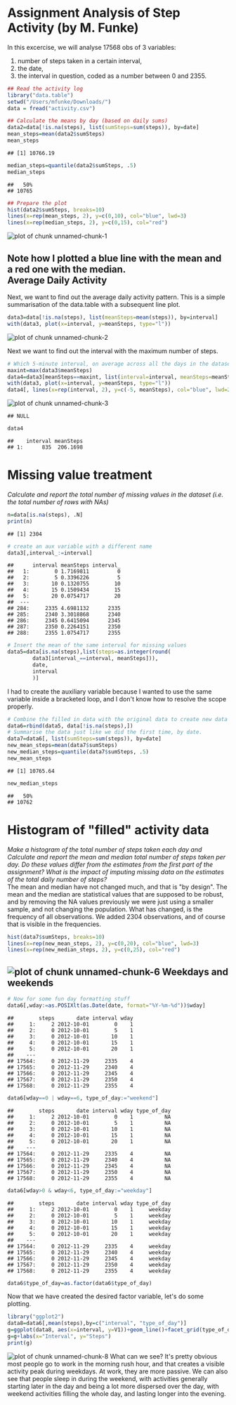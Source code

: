 Assignment Analysis of Step Activity (by M. Funke)
========================================================
In this excercise, we will analyse 17568 obs of 3 variables:  
1. number of steps taken in 
a certain interval,   
2. the date,   
3. the interval in question, coded as a number
between 0 and 2355.    


```r
## Read the activity log
library("data.table")
setwd("/Users/mfunke/Downloads/")
data = fread("activity.csv")

## Calculate the means by day (based on daily sums)
data2=data[!is.na(steps), list(sumSteps=sum(steps)), by=date]
mean_steps=mean(data2$sumSteps)
mean_steps
```

```
## [1] 10766.19
```

```r
median_steps=quantile(data2$sumSteps, .5)
median_steps
```

```
##   50% 
## 10765
```

```r
## Prepare the plot
hist(data2$sumSteps, breaks=10)
lines(x=rep(mean_steps, 2), y=c(0,10), col="blue", lwd=3)
lines(x=rep(median_steps, 2), y=c(0,15), col="red")
```

![plot of chunk unnamed-chunk-1](figure/unnamed-chunk-1-1.png) 

Note how I plotted a blue line with the mean and a red one with the median.  
Average Daily Activity
----------------------
Next, we want to find out the average daily activity pattern. This is a simple summarisation of the data.table with a subsequent line plot.


```r
data3=data[!is.na(steps), list(meanSteps=mean(steps)), by=interval]
with(data3, plot(x=interval, y=meanSteps, type="l"))
```

![plot of chunk unnamed-chunk-2](figure/unnamed-chunk-2-1.png) 

Next we want to find out the interval with the maximum number of steps.


```r
# Which 5-minute interval, on average across all the days in the dataset, contains the maximum number of steps?
maxint=max(data3$meanSteps)
data4=data3[meanSteps==maxint, list(interval=interval, meanSteps=meanSteps)]
with(data3, plot(x=interval, y=meanSteps, type="l"))
data4[, lines(x=rep(interval, 2), y=c(-5, meanSteps), col="blue", lwd=2)]
```

![plot of chunk unnamed-chunk-3](figure/unnamed-chunk-3-1.png) 

```
## NULL
```

```r
data4
```

```
##    interval meanSteps
## 1:      835  206.1698
```
# Missing value treatment
*Calculate and report the total number of missing values in the dataset (i.e. the total number of rows with NAs)*


```r
n=data[is.na(steps), .N]
print(n)
```

```
## [1] 2304
```

```r
# create an aux variable with a different name
data3[,interval_:=interval]
```

```
##      interval meanSteps interval_
##   1:        0 1.7169811         0
##   2:        5 0.3396226         5
##   3:       10 0.1320755        10
##   4:       15 0.1509434        15
##   5:       20 0.0754717        20
##  ---                             
## 284:     2335 4.6981132      2335
## 285:     2340 3.3018868      2340
## 286:     2345 0.6415094      2345
## 287:     2350 0.2264151      2350
## 288:     2355 1.0754717      2355
```

```r
# Insert the mean of the same interval for missing values
data5=data[is.na(steps),list(steps=as.integer(round(
        data3[interval_==interval, meanSteps])),
        date, 
        interval
        )]
```
I had to create the auxiliary variable because I wanted to use the same variable inside a bracketed loop, and I don't know how to resolve the scope properly.  


```r
# Combine the filled in data with the original data to create new data set
data6=rbind(data5, data[!is.na(steps),])
# Summarise the data just like we did the first time, by date.
data7=data6[, list(sumSteps=sum(steps)), by=date]
new_mean_steps=mean(data7$sumSteps)
new_median_steps=quantile(data7$sumSteps, .5)
new_mean_steps
```

```
## [1] 10765.64
```

```r
new_median_steps
```

```
##   50% 
## 10762
```

# Histogram of "filled" activity data
*Make a histogram of the total number of steps taken each day and Calculate and report the mean and median total number of steps taken per day. 
Do these values differ from the estimates from the first part of the assignment? What is the impact of imputing missing data on the estimates of the total daily number of steps?*  
The mean and median have not changed much, and that is "by design". The mean and the median are statistical values that are supposed to be robust, and by removing the NA values previously we were just using a smaller sample, and not changing the population.  What has changed, is the frequency of all observations. We added 2304 observations, and of course that is visible in the frequencies.   

```r
hist(data7$sumSteps, breaks=10)
lines(x=rep(new_mean_steps, 2), y=c(0,20), col="blue", lwd=3)
lines(x=rep(new_median_steps, 2), y=c(0,25), col="red")
```

![plot of chunk unnamed-chunk-6](figure/unnamed-chunk-6-1.png) 
Weekdays and weekends
---------------------

```r
# Now for some fun day formatting stuff
data6[,wday:=as.POSIXlt(as.Date(date, format="%Y-%m-%d"))$wday]
```

```
##        steps       date interval wday
##     1:     2 2012-10-01        0    1
##     2:     0 2012-10-01        5    1
##     3:     0 2012-10-01       10    1
##     4:     0 2012-10-01       15    1
##     5:     0 2012-10-01       20    1
##    ---                               
## 17564:     0 2012-11-29     2335    4
## 17565:     0 2012-11-29     2340    4
## 17566:     0 2012-11-29     2345    4
## 17567:     0 2012-11-29     2350    4
## 17568:     0 2012-11-29     2355    4
```

```r
data6[wday==0 | wday==6, type_of_day:="weekend"]
```

```
##        steps       date interval wday type_of_day
##     1:     2 2012-10-01        0    1          NA
##     2:     0 2012-10-01        5    1          NA
##     3:     0 2012-10-01       10    1          NA
##     4:     0 2012-10-01       15    1          NA
##     5:     0 2012-10-01       20    1          NA
##    ---                                           
## 17564:     0 2012-11-29     2335    4          NA
## 17565:     0 2012-11-29     2340    4          NA
## 17566:     0 2012-11-29     2345    4          NA
## 17567:     0 2012-11-29     2350    4          NA
## 17568:     0 2012-11-29     2355    4          NA
```

```r
data6[wday>0 & wday<6, type_of_day:="weekday"]
```

```
##        steps       date interval wday type_of_day
##     1:     2 2012-10-01        0    1     weekday
##     2:     0 2012-10-01        5    1     weekday
##     3:     0 2012-10-01       10    1     weekday
##     4:     0 2012-10-01       15    1     weekday
##     5:     0 2012-10-01       20    1     weekday
##    ---                                           
## 17564:     0 2012-11-29     2335    4     weekday
## 17565:     0 2012-11-29     2340    4     weekday
## 17566:     0 2012-11-29     2345    4     weekday
## 17567:     0 2012-11-29     2350    4     weekday
## 17568:     0 2012-11-29     2355    4     weekday
```

```r
data6$type_of_day=as.factor(data6$type_of_day)
```
Now that we have created the desired factor variable, let's do some plotting.

```r
library("ggplot2")
data8=data6[,mean(steps),by=c("interval", "type_of_day")]
g=ggplot(data8, aes(x=interval, y=V1))+geom_line()+facet_grid(type_of_day~.)
g=g+labs(x="Interval", y="Steps")
print(g)
```

![plot of chunk unnamed-chunk-8](figure/unnamed-chunk-8-1.png) 
  What can we see? It's pretty obvious most people go to work in the morning rush hour, and that creates a visible activity peak during weekdays. At work, they are more passive. 
We can also see that people sleep in during the weekend, with activities generally starting later in the day and being a lot more dispersed over the day, with weekend activities filling the whole day, and lasting longer into the evening.


